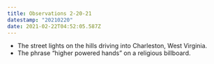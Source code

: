 ```yaml
---
title: Observations 2-20-21
datestamp: "20210220"
date: 2021-02-22T04:52:05.587Z
---
```

- The street lights on the hills driving into Charleston, West Virginia.
- The phrase “higher powered hands” on a religious billboard.